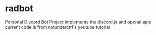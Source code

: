 # radbot
Personal Discord Bot Project
implements the discord.js and openai apis
current code is from notunderctrl's youtube tutorial
